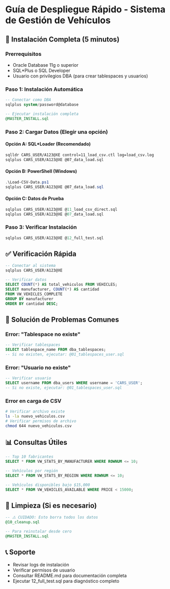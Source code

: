 # Guía de Despliegue Rápido - Sistema de Gestión de Vehículos

## 🚀 Instalación Completa (5 minutos)

### Prerrequisitos
- Oracle Database 11g o superior
- SQL*Plus o SQL Developer
- Usuario con privilegios DBA (para crear tablespaces y usuarios)

### Paso 1: Instalación Automática
```sql
-- Conectar como DBA
sqlplus system/password@database

-- Ejecutar instalación completa
@MASTER_INSTALL.sql
```

### Paso 2: Cargar Datos (Elegir una opción)

#### Opción A: SQL*Loader (Recomendado)
```bash
sqlldr CARS_USER/A123@XE control=11_load_csv.ctl log=load_csv.log
sqlplus CARS_USER/A123@XE @07_data_load.sql
```

#### Opción B: PowerShell (Windows)
```powershell
.\Load-CSV-Data.ps1
sqlplus CARS_USER/A123@XE @07_data_load.sql
```

#### Opción C: Datos de Prueba
```sql
sqlplus CARS_USER/A123@XE @11_load_csv_direct.sql
sqlplus CARS_USER/A123@XE @07_data_load.sql
```

### Paso 3: Verificar Instalación
```sql
sqlplus CARS_USER/A123@XE @12_full_test.sql
```

## ✅ Verificación Rápida

```sql
-- Conectar al sistema
sqlplus CARS_USER/A123@XE

-- Verificar datos
SELECT COUNT(*) AS total_vehiculos FROM VEHICLES;
SELECT manufacturer, COUNT(*) AS cantidad 
FROM VW_VEHICLES_COMPLETE 
GROUP BY manufacturer 
ORDER BY cantidad DESC;
```

## 🔧 Solución de Problemas Comunes

### Error: "Tablespace no existe"
```sql
-- Verificar tablespaces
SELECT tablespace_name FROM dba_tablespaces;
-- Si no existen, ejecutar: @01_tablespaces_user.sql
```

### Error: "Usuario no existe"
```sql
-- Verificar usuario
SELECT username FROM dba_users WHERE username = 'CARS_USER';
-- Si no existe, ejecutar: @01_tablespaces_user.sql
```

### Error en carga de CSV
```bash
# Verificar archivo existe
ls -la nuevo_vehiculos.csv
# Verificar permisos de archivo
chmod 644 nuevo_vehiculos.csv
```

## 📊 Consultas Útiles

```sql
-- Top 10 fabricantes
SELECT * FROM VW_STATS_BY_MANUFACTURER WHERE ROWNUM <= 10;

-- Vehículos por región
SELECT * FROM VW_STATS_BY_REGION WHERE ROWNUM <= 10;

-- Vehículos disponibles bajo $15,000
SELECT * FROM VW_VEHICLES_AVAILABLE WHERE PRICE < 15000;
```

## 🧹 Limpieza (Si es necesario)

```sql
-- ⚠️ CUIDADO: Esto borra todos los datos
@10_cleanup.sql

-- Para reinstalar desde cero
@MASTER_INSTALL.sql
```

## 📞 Soporte

- Revisar logs de instalación
- Verificar permisos de usuario
- Consultar README.md para documentación completa
- Ejecutar 12_full_test.sql para diagnóstico completo
